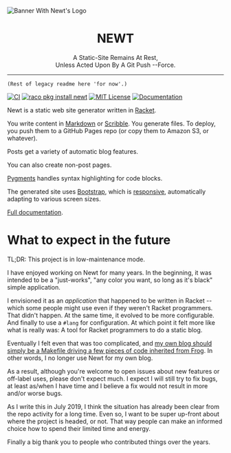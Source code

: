 ![Banner With Newt's Logo](_res/banner.png)

<h1 align="center">NEWT</h1>
<p align="center">A Static-Site Remains At Rest,</br>Unless Acted Upon By A Git Push --Force.</p>

---

	(Rest of legacy readme here 'for now'.)

[![CI](https://github.com/megalisp/newt/workflows/CI/badge.svg)](https://github.com/megalisp/newt/actions)
[![raco pkg install newt](https://img.shields.io/badge/raco_pkg_install-newt-aa00ff.svg)](http://pkgs.racket-lang.org/package/newt)
[![MIT License](https://img.shields.io/badge/license-MIT-118811.svg)](newt/LICENSE)
[![Documentation](https://img.shields.io/badge/Docs-Documentation-blue.svg)](http://docs.racket-lang.org/newt/index.html)

Newt is a static web site generator written in [Racket][].

You write content in [Markdown][] or [Scribble][]. You generate
files. To deploy, you push them to a GitHub Pages repo (or copy them
to Amazon S3, or whatever).

Posts get a variety of automatic blog features.

You can also create non-post pages.

[Pygments][] handles syntax highlighting for code blocks.

The generated site uses [Bootstrap][], which is [responsive][],
automatically adapting to various screen sizes.

[Full documentation](http://docs.racket-lang.org/newt/index.html).

[Racket]: http://www.racket-lang.org
[Markdown]: http://daringfireball.net/projects/markdown/syntax
[Scribble]: http://docs.racket-lang.org/scribble/index.html
[Pygments]: http://pygments.org/
[Bootstrap]: http://getbootstrap.com/
[responsive]: https://en.wikipedia.org/wiki/Responsive_web_design

# What to expect in the future

TL;DR: This project is in low-maintenance mode.

I have enjoyed working on Newt for many years. In the beginning, it
was intended to be a "just-works", "any color you want, so long as
it's black" simple application.

I envisioned it as an _application_ that happened to be written in
Racket -- which some people might use even if they weren't Racket
programmers. That didn't happen. At the same time, it evolved to be
more configurable. And finally to use a `#lang` for configuration. At
which point it felt more like what is really was: A tool for Racket
programmers to do a static blog.

Eventually I felt even that was too complicated, and [my own blog
should simply be a Makefile driving a few pieces of code inherited
from Frog][explode]. In other words, I no longer use Newt for my own
blog.

As a result, although you're welcome to open issues about new features
or off-label uses, please don't expect much. I expect I will still try
to fix bugs, at least as/when I have time and I believe a fix would
not result in more and/or worse bugs.

As I write this in July 2019, I think the situation has already been
clear from the repo activity for a long time. Even so, I want to be
super up-front about where the project is headed, or not. That way
people can make an informed choice how to spend their limited time and
energy.

Finally a big thank you to people who contributed things over the
years.


[explode]: https://www.greghendershott.com/2019/04/exploding-frog.html

